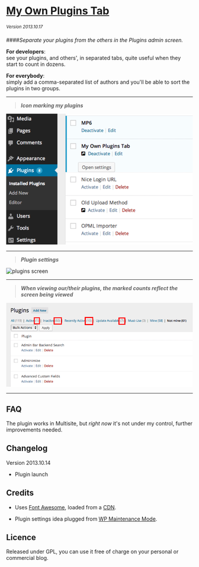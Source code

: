 # [My Own Plugins Tab](https://github.com/brasofilo/My-Own-Plugins-Tab)
<sup>*Version 2013.10.17*</sup>

####*Separate your plugins from the others in the Plugins admin screen.*

**For developers**:  
see your plugins, and others', in separated tabs, quite useful when they start to count in dozens.

**For everybody**:  
simply add a comma-separated list of authors and you'll be able to sort the plugins in two groups.

----
 > ***Icon marking my plugins***  

![plugins screen](assets/screenshot-1.png)

----
 > ***Plugin settings***

![plugins screen](assets/screenshot-2.png)

----
 > ***When viewing our/their plugins, the marked counts reflect the screen being viewed*** 

![plugins screen](assets/screenshot-3.png)

----
## FAQ
The plugin works in Multisite, but *right now* it's not under my control, further improvements needed.

## Changelog

Version 2013.10.14
* Plugin launch

## Credits
 - Uses [Font Awesome](http://fortawesome.github.io/Font-Awesome/), loaded from a [CDN](http://www.bootstrapcdn.com/#tab_fontawesome).

 - Plugin settings idea plugged from [WP Maintenance Mode](http://wordpress.org/plugins/wp-maintenance-mode/).

## Licence
Released under GPL, you can use it free of charge on your personal or commercial blog.